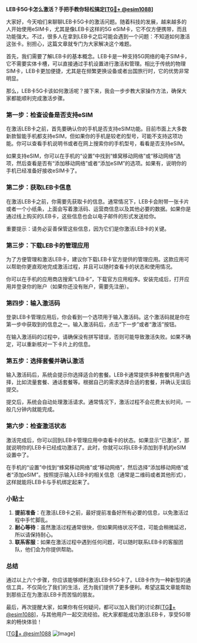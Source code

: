 **LEB卡5G卡怎么激活？手把手教你轻松搞定[[TG💪+ @esim1088](https://t.me/s/esim1088)]**

大家好，今天咱们来聊聊LEB卡5G卡的激活问题。随着科技的发展，越来越多的人开始使用eSIM卡，尤其是像LEB卡这样的5G eSIM卡，它不仅方便携带，而且功能强大。不过，很多人在拿到LEB卡之后可能会遇到一个问题：不知道如何激活这张卡。别担心，这篇文章就专门为大家解决这个难题。

首先，我们需要了解LEB卡的基本概念。LEB卡是一种支持5G网络的电子SIM卡，它不需要实体卡槽，可以直接通过手机设置进行激活和管理。相比于传统的物理SIM卡，LEB卡更加便捷，尤其是在频繁更换设备或者出国旅行时，它的优势非常明显。

那么，LEB卡5G卡该如何激活呢？接下来，我会一步步教大家操作方法，确保大家都能顺利完成激活步骤。

### 第一步：检查设备是否支持eSIM

在激活LEB卡之前，首先要确认你的手机是否支持eSIM功能。目前市面上大多数新款智能手机都支持eSIM，但如果你的手机是较老的型号，可能不支持这项功能。你可以查看手机说明书或者在网上搜索你的手机型号，看看是否支持eSIM。

如果支持eSIM，你可以在手机的“设置”中找到“蜂窝移动网络”或“移动网络”选项，然后查看是否有“添加移动网络”或者“添加eSIM”的选项。如果有，说明你的手机已经准备好接收eSIM卡了。

### 第二步：获取LEB卡信息

在激活LEB卡之前，你需要先获取卡的信息。通常情况下，LEB卡会附带一张卡片或者一个小纸条，上面会写着激活码、运营商信息以及其他必要的数据。如果你是通过线上购买的LEB卡，这些信息也会以电子邮件的形式发送给你。

重要提示：请务必妥善保管这些信息，因为它们是你激活LEB卡的关键。

### 第三步：下载LEB卡的管理应用

为了方便管理和激活LEB卡，建议你下载LEB卡官方提供的管理应用。这款应用可以帮助你更直观地完成激活过程，并且可以随时查看卡的状态和使用情况。

你可以在手机的应用商店搜索“LEB卡”，下载官方应用程序。安装完成后，打开应用并登录你的账户（如果你还没有账户，需要先注册）。

### 第四步：输入激活码

登录LEB卡管理应用后，你会看到一个选项用于输入激活码。这个激活码就是你在第一步中获取到的信息之一。输入激活码后，点击“下一步”或者“激活”按钮。

在输入激活码的过程中，请确保没有拼写错误，否则可能导致激活失败。如果不确定，可以重新核对一下卡片上的信息。

### 第五步：选择套餐并确认激活

输入激活码后，系统会提示你选择适合的套餐。LEB卡通常提供多种套餐供用户选择，比如流量套餐、通话套餐等。根据自己的需求选择合适的套餐，并确认无误后提交。

提交后，系统会自动处理激活请求。通常情况下，激活过程不会花费太长时间，一般几分钟内就能完成。

### 第六步：检查激活状态

激活完成后，你可以回到LEB卡管理应用中查看卡的状态。如果显示“已激活”，那就说明你的LEB卡已经成功激活了。此时，你就可以将LEB卡添加到手机的eSIM设置中了。

在手机的“设置”中找到“蜂窝移动网络”或“移动网络”，然后选择“添加移动网络”或者“添加eSIM”。按照提示输入LEB卡的相关信息（通常是二维码或者其他形式），这样就能将LEB卡与手机绑定起来了。

### 小贴士

1. **提前准备**：在激活LEB卡之前，最好提前准备好所有必要的信息，以免激活过程中手忙脚乱。
2. **耐心等待**：虽然激活过程通常很快，但如果网络状况不佳，可能会稍微延迟，所以请保持耐心。
3. **联系客服**：如果在激活过程中遇到任何问题，可以随时联系LEB卡的客服团队，他们会为你提供帮助。

### 总结

通过以上六个步骤，你应该能够顺利激活LEB卡5G卡了。LEB卡作为一种新型的通信工具，不仅简化了我们的生活，还为我们提供了更多便利。希望这篇文章能帮助到那些正在为激活LEB卡而苦恼的朋友。

最后，再次提醒大家，如果你有任何疑问，都可以加入我们的讨论群[[TG💪+ @esim1088](https://t.me/s/esim1088)]，与其他用户一起交流经验。祝大家都能成功激活LEB卡，享受5G带来的畅快体验！

[[TG💪+ @esim1088](https://t.me/s/esim1088) ![Image](https://i.postimg.cc/4NQfJmqS/Snipaste-2025-05-13-00-14-12.png)]